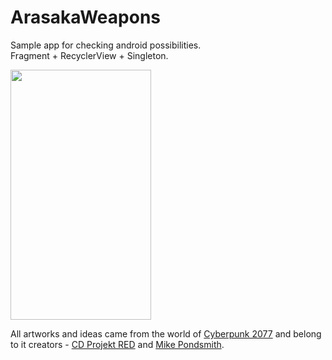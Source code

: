 # ArasakaWeapons 

Sample app for checking android possibilities.  
Fragment + RecyclerView + Singleton.  

<img src="https://user-images.githubusercontent.com/51135284/94603880-8d620900-029f-11eb-86e9-e0305879b57c.gif" width="225" height="400" />


All artworks and ideas came from the world of [Cyberpunk 2077](https://www.cyberpunk.net/ "Cyberpunk 2077") and belong to it creators - [CD Projekt RED](https://en.cdprojektred.com/ "CD Projekt RED") and [Mike Pondsmith](https://en.wikipedia.org/wiki/Mike_Pondsmith "Mike Pondsmith Wiki page").   
